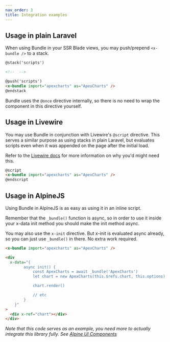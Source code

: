 ```yaml
---
nav_order: 3
title: Integration examples
---
```


## Usage in plain Laravel

When using Bundle in your SSR Blade views, you may push/prepend `<x-bundle />` to a stack.

```html
@stack('scripts')

<!--  -->

@push('scripts')
<x-bundle import="apexcharts" as="ApexCharts" />
@endstack
```

Bundle uses the `@once` directive internally, so there is no need to wrap the component in this directive yourself.

## Usage in Livewire

You may use Bundle in conjunction with Livewire's `@script` directive. This serves a similar purpose as using stacks in plain Laravel, but evaluates scripts even when it was appended on the page after the initial load.

Refer to the [Livewire docs](https://livewire.laravel.com/docs/javascript#using-javascript-in-livewire-components) for more information on why you'd might need this.

```html
@script
<x-bundle import="apexcharts" as="ApexCharts" />
@endscript
```

## Usage in AlpineJS

Using Bundle in AlpineJS is as easy as using it in an inline script.

Remember that the `_bundle()` function is async, so in order to use it inside your x-data init method you should make the init method async.

You may also use the `x-init` directive. But x-init is evaluated async already, so you can just use `_bundle()` in there. No extra work required.

```html
<x-bundle import="apexcharts" as="ApexCharts" />

<div
  x-data="{
        async init() {
            const ApexCharts = await _bundle('ApexCharts')
            let chart = new ApexCharts(this.$refs.chart, this.options)

            chart.render()

            // etc
        }
    }"
>
  <div x-ref="chart"></div>
</div>
```

_Note that this code serves as an example, you need more to actually integrate this library fully. See [Alpine UI Components](https://alpinejs.dev/component/choices)_
